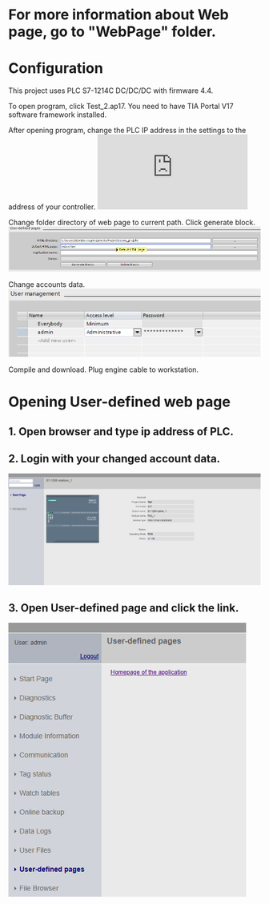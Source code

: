 # For more information about Web page, go to "WebPage" folder.

# Configuration
This project uses PLC S7-1214C DC/DC/DC with firmware 4.4. 

To open program, click Test_2.ap17. You need to have TIA Portal V17 software framework installed.

After opening program, change the PLC IP address in the settings to the address of your controller.
![ip](https://support.industry.siemens.com/dokumentation/MDMImage.img?docVersionId=114575606411&imageFileName=54098261259_DV_resource.Stream@PNG-en-US.png&Language=en-US)

Change folder directory of web page to current path. Click generate block.
![folder](https://github.com/kcha01/Data_archiving_S7-1200PLC_WebPage_OPCServer/blob/main/Screenshots/folder.png?raw=true)

Change accounts data.
![accounts](https://github.com/kcha01/Data_archiving_S7-1200PLC_WebPage_OPCServer/blob/main/Screenshots/accounts.png?raw=true)

Compile and download.
Plug engine cable to  workstation.

# Opening User-defined web page
## 1. Open browser and type ip address of PLC.
## 2. Login with your changed account data.
![login](https://github.com/kcha01/Data_archiving_S7-1200PLC_WebPage_OPCServer/blob/main/Screenshots/login_page.png?raw=true)
## 3. Open User-defined page and click the link.
![UDpage](https://github.com/kcha01/Data_archiving_S7-1200PLC_WebPage_OPCServer/blob/main/Screenshots/user%20defined%20page.png?raw=true)
